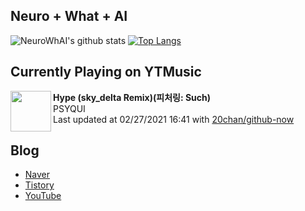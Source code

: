 ## Neuro + What + AI

![NeuroWhAI's github stats](https://github-readme-stats.vercel.app/api?username=neurowhai&count_private=true&show_icons=true)
[![Top Langs](https://github-readme-stats.vercel.app/api/top-langs/?username=neurowhai&layout=compact)](https://github.com/anuraghazra/github-readme-stats)

## Currently Playing on YTMusic

[<img align="left" height="65" src="https://lh3.googleusercontent.com/Y4LRpsxoznQAXf2sHVVGym7iS7PUQlYIU8vQp4oI9bWfotE4SuvKGisf2ENXopxDETJvjexG24TUElB5">](https://music.youtube.com/channel/UCN6g6I3POYZnacDNvOLgJfg)

**Hype (sky_delta Remix)(피처링: Such)**  
PSYQUI  
Last updated at 02/27/2021 16:41 with [20chan/github-now](https://github.com/20chan/github-now)

## Blog

- [Naver](http://blog.naver.com/neurowhai)
- [Tistory](http://neurowhai.tistory.com/)
- [YouTube](https://www.youtube.com/channel/UCB_v1xU6laBHOeH6z4L-Mtw)
